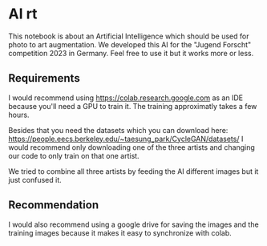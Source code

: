# AI rt

This notebook is about an Artificial Intelligence which should be used for photo to art augmentation. We developed this AI for the "Jugend Forscht" competition 2023 in Germany. Feel free to use it but it works more or less.

## Requirements

I would recommend using https://colab.research.google.com as an IDE because you'll need a GPU to train it. The training approximatly takes a few hours.

Besides that you need the datasets which you can download here: https://people.eecs.berkeley.edu/~taesung_park/CycleGAN/datasets/
 I would recommend only downloading one of the three artists and changing our code to only train on that one artist. 

 We tried to combine all three artists by feeding the AI different images but it just confused it.

 ## Recommendation

 I would also recommend using a google drive for saving the images and the training images because it makes it easy to synchronize with colab.
